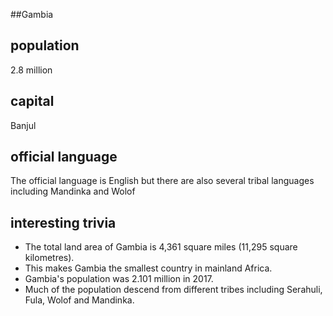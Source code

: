 ##Gambia
## population
2.8 million

## capital
Banjul
 
## official language
The official language is English but there are also several tribal languages including Mandinka and Wolof

## interesting trivia
* The total land area of Gambia is 4,361 square miles (11,295 square kilometres).
* This makes Gambia the smallest country in mainland Africa.
* Gambia's population was 2.101 million in 2017.
* Much of the population descend from different tribes including Serahuli, Fula, Wolof and Mandinka.

